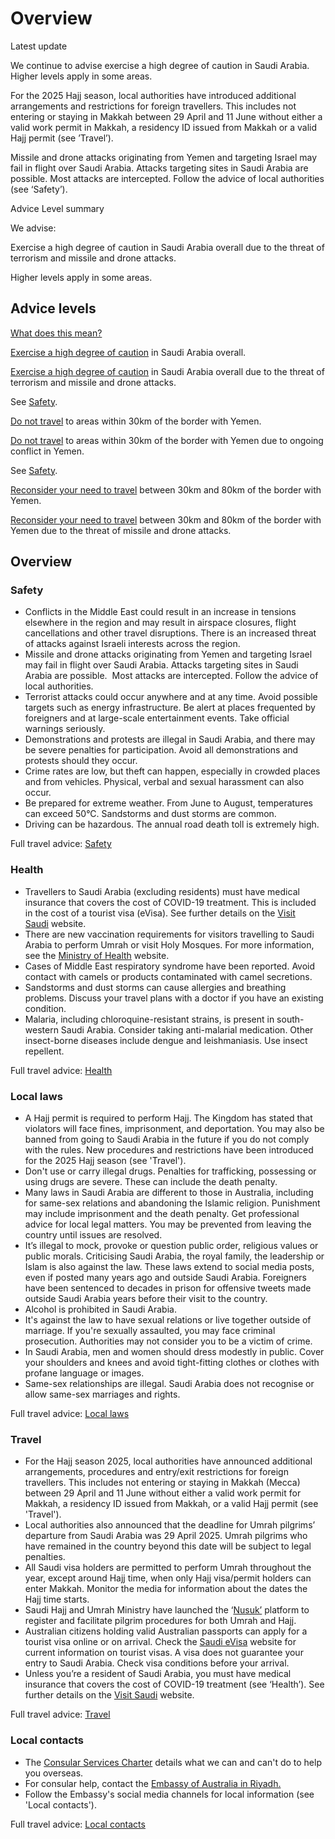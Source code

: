 # Overview

Latest update

We continue to advise exercise a high degree of caution in Saudi Arabia. Higher levels apply in some areas.   
  
For the 2025 Hajj season, local authorities have introduced additional arrangements and restrictions for foreign travellers. This includes not entering or staying in Makkah between 29 April and 11 June without either a valid work permit in Makkah, a residency ID issued from Makkah or a valid Hajj permit (see ’Travel’).   
  
Missile and drone attacks originating from Yemen and targeting Israel may fail in flight over Saudi Arabia. Attacks targeting sites in Saudi Arabia are possible. Most attacks are intercepted. Follow the advice of local authorities (see ‘Safety’).

Advice Level summary

We advise:

Exercise a high degree of caution in Saudi Arabia overall due to the threat of terrorism and missile and drone attacks.

Higher levels apply in some areas.

## Advice levels

[What does this mean?](/before-you-go/travel-advice-explained/)

[Exercise a high degree of caution](https://www.smartraveller.gov.au/consular-services/travel-advice-explained#level2) in Saudi Arabia overall.

[Exercise a high degree of caution](https://www.smartraveller.gov.au/consular-services/travel-advice-explained#level2) in Saudi Arabia overall due to the threat of terrorism and missile and drone attacks.

See [Safety](#safety).

[Do not travel](https://www.smartraveller.gov.au/consular-services/travel-advice-explained#level4) to areas within 30km of the border with Yemen.

[Do not travel](https://www.smartraveller.gov.au/consular-services/travel-advice-explained#level4) to areas within 30km of the border with Yemen due to ongoing conflict in Yemen.

See [Safety](#safety).

[Reconsider your need to travel](https://www.smartraveller.gov.au/consular-services/travel-advice-explained#level3) between 30km and 80km of the border with Yemen.

[Reconsider your need to travel](https://www.smartraveller.gov.au/consular-services/travel-advice-explained#level3) between 30km and 80km of the border with Yemen due to the threat of missile and drone attacks.

## Overview

### Safety

* Conflicts in the Middle East could result in an increase in tensions elsewhere in the region and may result in airspace closures, flight cancellations and other travel disruptions. There is an increased threat of attacks against Israeli interests across the region.
* Missile and drone attacks originating from Yemen and targeting Israel may fail in flight over Saudi Arabia. Attacks targeting sites in Saudi Arabia are possible.  Most attacks are intercepted. Follow the advice of local authorities.
* Terrorist attacks could occur anywhere and at any time. Avoid possible targets such as energy infrastructure. Be alert at places frequented by foreigners and at large-scale entertainment events. Take official warnings seriously.
* Demonstrations and protests are illegal in Saudi Arabia, and there may be severe penalties for participation. Avoid all demonstrations and protests should they occur.
* Crime rates are low, but theft can happen, especially in crowded places and from vehicles. Physical, verbal and sexual harassment can also occur.
* Be prepared for extreme weather. From June to August, temperatures can exceed 50°C. Sandstorms and dust storms are common.
* Driving can be hazardous. The annual road death toll is extremely high.

Full travel advice: [Safety](#safety)

### Health

* Travellers to Saudi Arabia (excluding residents) must have medical insurance that covers the cost of COVID-19 treatment. This is included in the cost of a tourist visa (eVisa). See further details on the [Visit Saudi](https://www.visitsaudi.com/en/help-support) website.
* There are new vaccination requirements for visitors travelling to Saudi Arabia to perform Umrah or visit Holy Mosques. For more information, see the [Ministry of Health](https://www.moh.gov.sa/en/HealthAwareness/Pilgrims_Health/Pages/default.aspx) website.
* Cases of Middle East respiratory syndrome have been reported. Avoid contact with camels or products contaminated with camel secretions.
* Sandstorms and dust storms can cause allergies and breathing problems. Discuss your travel plans with a doctor if you have an existing condition.
* Malaria, including chloroquine-resistant strains, is present in south-western Saudi Arabia. Consider taking anti-malarial medication. Other insect-borne diseases include dengue and leishmaniasis. Use insect repellent.

Full travel advice: [Health](#health)

### Local laws

* A Hajj permit is required to perform Hajj. The Kingdom has stated that violators will face fines, imprisonment, and deportation. You may also be banned from going to Saudi Arabia in the future if you do not comply with the rules. New procedures and restrictions have been introduced for the 2025 Hajj season (see 'Travel').
* Don't use or carry illegal drugs. Penalties for trafficking, possessing or using drugs are severe. These can include the death penalty.
* Many laws in Saudi Arabia are different to those in Australia, including for same-sex relations and abandoning the Islamic religion. Punishment may include imprisonment and the death penalty. Get professional advice for local legal matters. You may be prevented from leaving the country until issues are resolved.
* It’s illegal to mock, provoke or question public order, religious values or public morals. Criticising Saudi Arabia, the royal family, the leadership or Islam is also against the law. These laws extend to social media posts, even if posted many years ago and outside Saudi Arabia. Foreigners have been sentenced to decades in prison for offensive tweets made outside Saudi Arabia years before their visit to the country.
* Alcohol is prohibited in Saudi Arabia.
* It's against the law to have sexual relations or live together outside of marriage. If you're sexually assaulted, you may face criminal prosecution. Authorities may not consider you to be a victim of crime.
* In Saudi Arabia, men and women should dress modestly in public. Cover your shoulders and knees and avoid tight-fitting clothes or clothes with profane language or images.
* Same-sex relationships are illegal. Saudi Arabia does not recognise or allow same-sex marriages and rights.

Full travel advice: [Local laws](#local-laws)

### Travel

* For the Hajj season 2025, local authorities have announced additional arrangements, procedures and entry/exit restrictions for foreign travellers. This includes not entering or staying in Makkah (Mecca) between 29 April and 11 June without either a valid work permit for Makkah, a residency ID issued from Makkah, or a valid Hajj permit (see 'Travel').
* Local authorities also announced that the deadline for Umrah pilgrims’ departure from Saudi Arabia was 29 April 2025. Umrah pilgrims who have remained in the country beyond this date will be subject to legal penalties.
* All Saudi visa holders are permitted to perform Umrah throughout the year, except around Hajj time, when only Hajj visa/permit holders can enter Makkah. Monitor the media for information about the dates the Hajj time starts.
* Saudi Hajj and Umrah Ministry have launched the ‘[Nusuk’](https://www.nusuk.sa/) platform to register and facilitate pilgrim procedures for both Umrah and Hajj.
* Australian citizens holding valid Australian passports can apply for a tourist visa online or on arrival. Check the [Saudi eVisa](https://visa.visitsaudi.com/?_ga=2.38204960.203637712.1643716791-1500723252.1635340540) website for current information on tourist visas. A visa does not guarantee your entry to Saudi Arabia. Check visa conditions before your arrival.
* Unless you’re a resident of Saudi Arabia, you must have medical insurance that covers the cost of COVID-19 treatment (see ‘Health’). See further details on the [Visit Saudi](https://www.visitsaudi.com/en/help-support) website.

Full travel advice: [Travel](#travel)

### Local contacts

* The [Consular Services Charter](/consular-services/consular-services-charter "Consular Services Charter") details what we can and can't do to help you overseas.
* For consular help, contact the [Embassy of Australia in Riyadh.](https://saudiarabia.embassy.gov.au/ryad/home.html)
* Follow the Embassy's social media channels for local information (see 'Local contacts').

Full travel advice: [Local contacts](#local-contacts)